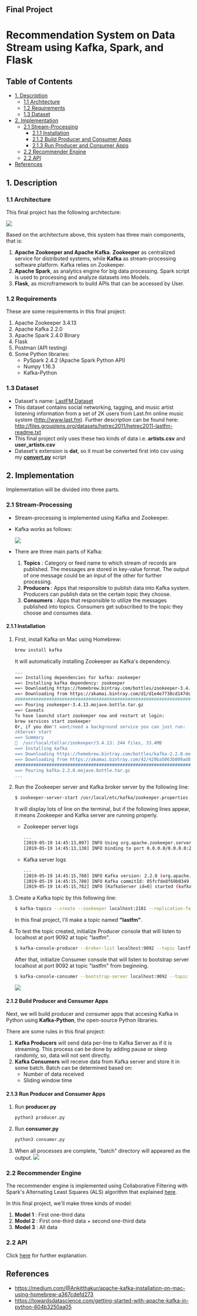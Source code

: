## Final Project
# Recommendation System on Data Stream using Kafka, Spark, and Flask 

## Table of Contents
  - [1. Description](#1-description)
    - [1.1 Architecture](#11-architecture)
    - [1.2 Requirements](#12-requirements)
    - [1.3 Dataset](#13-dataset)
  - [2. Implementation](#2-implementation)
    - [2.1 Stream-Processing](#21-stream-processing)
      - [2.1.1 Installation](#211-installation)
      - [2.1.2 Build Producer and Consumer Apps](#212-build-producer-and-consumer-apps)
      - [2.1.3 Run Producer and Consumer Apps](#213-run-producer-and-consumer-apps)
    - [2.2 Recommender Engine](#22-recommender-engine)
    - [2.2 API](#22-api)
  - [References](#references)

## 1. Description 
### 1.1 Architecture 
This final project has the following architecture:
    
![](img/ss1.png)

Based on the architecture above, this system has three main components, that is:
  1. **Apache Zookeeper and Apache Kafka**. **Zookeeper** as centralized service for distributed systems, while **Kafka** as stream-processing software platform. Kafka relies on Zookeeper.
  2. **Apache Spark**, as analytics engine for big data processing. Spark script is used to processing and analyze datasets into Models.
  3. **Flask**, as microframework to build APIs that can be accessed by User.

### 1.2 Requirements
These are some requirements in this final project:
1. Apache Zookeeper 3.4.13
2. Apache Kafka 2.2.0
3. Apache Spark 2.4.0 Binary
4. Flask
5. Postman (API testing)
6. Some Python libraries:
    - PySpark 2.4.2 (Apache Spark Python API)
    - Numpy 1.16.3
    - Kafka-Python

### 1.3 Dataset
* Dataset's name: [LastFM Dataset](https://grouplens.org/datasets/hetrec-2011/)
* This dataset contains social networking, tagging, and music artist listening information from a set of 2K users from Last.fm online music system (http://www.last.fm). Further description can be found here: http://files.grouplens.org/datasets/hetrec2011/hetrec2011-lastfm-readme.txt
* This final project only uses these two kinds of data i.e. **artists.csv** and **user_artists.csv**
* Dataset's extension is **dat**, so it must be converted first into csv using my [**convert.py**](app/convert.py) script

## 2. Implementation
Implementation will be divided into three parts.

### 2.1 Stream-Processing
* Stream-processing is implemented using Kafka and Zookeeper.
* Kafka works as follows:

    ![](img/gb1.png)

* There are three main parts of Kafka:
    1. **Topics** : Category or feed name to which stream of records are published. The messages are stored in key-value format. The output of one message could be an input of the other for further processing.
    2. **Producers** : Apps that responsible to publish data into Kafka system. Producers can publish data on the certain topic they choose.
    3. **Consumers** : Apps that responsible to utilize the messages published into topics. Consumers get subscribed to the topic they choose and consumes data.

#### 2.1.1 Installation
1. First, install Kafka on Mac using Homebrew:

    ```bash
    brew install kafka
    ```
    It will automatically installing Zookeeper as Kafka's dependency.
    ```bash
    ...
    ==> Installing dependencies for kafka: zookeeper
    ==> Installing kafka dependency: zookeeper
    ==> Downloading https://homebrew.bintray.com/bottles/zookeeper-3.4.13.mojave.bot
    ==> Downloading from https://akamai.bintray.com/d1/d1e4e7738cd147dceb3d91b32480c
    ######################################################################## 100.0%
    ==> Pouring zookeeper-3.4.13.mojave.bottle.tar.gz
    ==> Caveats
    To have launchd start zookeeper now and restart at login:
    brew services start zookeeper
    Or, if you don't want/need a background service you can just run:
    zkServer start
    ==> Summary
    🍺  /usr/local/Cellar/zookeeper/3.4.13: 244 files, 33.4MB
    ==> Installing kafka
    ==> Downloading https://homebrew.bintray.com/bottles/kafka-2.2.0.mojave.bottle.t
    ==> Downloading from https://akamai.bintray.com/42/429ba5063b009ad8273be2b07c41e
    ######################################################################## 100.0%
    ==> Pouring kafka-2.2.0.mojave.bottle.tar.gz
    ...
    ```
2. Run the Zookeeper server and Kafka broker server by the following line:
   ```bash
   $ zookeeper-server-start /usr/local/etc/kafka/zookeeper.properties & kafka-server-start /usr/local/etc/kafka/server.properties
   ```
   It will display lots of line on the terminal, but if the following lines appear, it means Zookeeper and Kafka server are running properly.

   * Zookeeper server logs
        ```bash
        ...
        [2019-05-19 14:45:13,097] INFO Using org.apache.zookeeper.server.NIOServerCnxnFactory as server connection factory (org.apache.zookeeper.server.ServerCnxnFactory)
        [2019-05-19 14:45:13,130] INFO binding to port 0.0.0.0/0.0.0.0:2181 (org.apache.zookeeper.server.NIOServerCnxnFactory)  
        ```
   * Kafka server logs
        ```bash
        ...
        [2019-05-19 14:45:15,780] INFO Kafka version: 2.2.0 (org.apache.kafka.common.utils.AppInfoParser)
        [2019-05-19 14:45:15,780] INFO Kafka commitId: 05fcfde8f69b0349 (org.apache.kafka.common.utils.AppInfoParser)
        [2019-05-19 14:45:15,782] INFO [KafkaServer id=0] started (kafka.server.KafkaServer)
        ```
3. Create a Kafka topic by this following line:
    ```bash
    $ kafka-topics --create --zookeeper localhost:2181 --replication-factor 1 --partitions 1 --topic lastfm
    ```
    In this final project, I'll make a topic named **"lastfm"**.
4. To test the topic created, initialize Producer console that will listen to localhost at port 9092 at topic "lastfm".
    ```bash
    $ kafka-console-producer --broker-list localhost:9092 --topic lastfm
    ```
    
    After that, initialize Consumer console that will listen to bootstrap server localhost at port 9092 at topic "lastfm" from beginning.

    ```bash
    $ kafka-console-consumer --bootstrap-server localhost:9092 --topic lastfm --from-beginning
    ```
    
    ![](img/ss3.png)

#### 2.1.2 Build Producer and Consumer Apps
Next, we will build producer and consumer apps that accesing Kafka in Python using **Kafka-Python**, the open-source Python libraries. 

There are some rules in this final project:
1. **Kafka Producers** will send data per-line to Kafka Server as if it is streaming. This process can be done by adding pause or sleep randomly, so, data will not sent directly.
2. **Kafka Consumers** will receive data from Kafka server and store it in some batch. Batch can be determined based on:
   * Number of data received
   * Sliding window time
    
#### 2.1.3 Run Producer and Consumer Apps
1. Run **producer.py** 
    ```bash
    python3 producer.py
    ```
2. Run **consumer.py**
    ```bash
    python3 consumer.py
    ```
3. When all processes are complete, "batch" directory will appeared as the output.
   ![](img/ss4.png)

### 2.2 Recommender Engine
The recommender engine is implemented using Collaborative Filtering with Spark's Alternating Least Squares (ALS) algorithm that explained [here](notebook/recommendation-system-final-project.ipynb).

In this final project, we'll make three kinds of model:
1. **Model 1** : First one-third data
2. **Model 2** : First one-third data + second one-third data
3. **Model 3** : All data

### 2.2 API
Click [here](app/) for further explanation.

## References
* https://medium.com/@Ankitthakur/apache-kafka-installation-on-mac-using-homebrew-a367cdefd273
* https://towardsdatascience.com/getting-started-with-apache-kafka-in-python-604b3250aa05